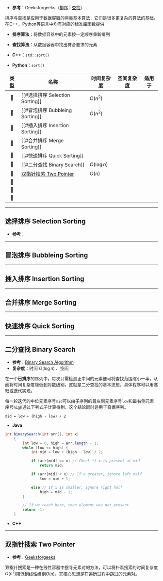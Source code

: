 + **参考**：Geeksforgeeks（[排序](https://www.geeksforgeeks.org/sorting-algorithms/) | [查找](https://www.geeksforgeeks.org/searching-algorithms/)）

排序与查找是应用于数据容器的两类基本算法，它们是很多更复杂的算法的基础，在C++、Python等语言中均有对应的标准库函数提供

+ **排序算法**：将数据容器中的元素按一定顺序重新排列
+ **查找算法**：从数据容器中找出符合要求的元素

+ **C++**：`std::sort()`
+ **Python**：`sort()`

| 类型  | 名称                                          | 时间复杂度       | 空间复杂度 | 适用于 |
| :-: | ------------------------------------------- | ----------- | ----- | --- |
| 🧩  | [[#选择排序 Selection Sorting]]                 | $O(n^2)$    |       |     |
| 🧩  | [[#冒泡排序 Bubbleing Sorting]]                 | $O(n^2)$    |       |     |
| 🧩  | [[#插入排序 Insertion Sorting]]                 |             |       |     |
| 🧩  | [[#合并排序 Merge Sorting]]                     |             |       |     |
| 🧩  | [[#快速排序 Quick Sorting]]                     |             |       |     |
| 🔎  | [[#二分查找 Binary Search]]                     | $O(\log n)$ |       |     |
| 🔎  | [双指针搜索 Two Pointer](#双指针搜索%20Two%20Pointer) | $O(n)$      |       |     |
| 🔎  |                                             |             |       |     |
| 🔎  |                                             |             |       |     |
| 🔎  |                                             |             |       |     |

---
## 选择排序 Selection Sorting

+ **参考**：





---
## 冒泡排序 Bubbleing Sorting


---
## 插入排序 Insertion Sorting


---
## 合并排序 Merge Sorting


---
## 快速排序 Quick Sorting


---
## 二分查找 Binary Search

+ **参考**：[Binary Search Algorithm](https://www.geeksforgeeks.org/binary-search/)
+ **复杂度**：时间 $O(\log n)$ 、空间

在一个**已排序**的序列中，每次只需检测正中间的元素便可将查找范围缩小一半，从而将时间复杂度降低到对数级别，这就是二分查找的基本思想，具体程序可以用递归或迭代实现。

每一轮迭代的中位元素序号`mid`可以由子序列的最左侧元素序号`low`和最右侧元素序号`high`通过下列式子计算得到，这个结论同时适用于奇偶序列。

```pseudo
mid = low + (high - low) / 2
```

+ **Java**

```java
int binarySearch(int arr[], int x) 
    {
        int low = 0, high = arr.length - 1;
        while (low <= high) {
            int mid = low + (high - low) / 2;

            if (arr[mid] == x) // Check if x is present at mid
                return mid;

            if (arr[mid] < x) // If x greater, ignore left half
                low = mid + 1;

            else // If x is smaller, ignore right half
                high = mid - 1;
        }

        // If we reach here, then element was not present
        return -1;
    }
```

+ **C++**




---
## 双指针搜索 Two Pointer

+ **参考**：[Geeksforgeeks](https://www.geeksforgeeks.org/two-pointers-technique/)

双指针搜索是一种在线性容器中搜寻元素对的方法，可以将朴素搜索的时间复杂度$O(n^2)$降低到线性级别$O(n)$，其核心思想是在遍历过程中跳过的元素对。



